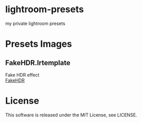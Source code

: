 # lightroom-presets
my private lightroom presets

# Presets Images
## FakeHDR.lrtemplate
Fake HDR effect  
[FakeHDR](https://github.com/karaage0703/lightroom-presets/wiki/01_FakeHDR)


# License
This software is released under the MIT License, see LICENSE.
